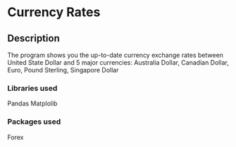# Currency Rates

## Description
The program shows you the up-to-date currency exchange rates between United State Dollar and 5 major currencies: Australia Dollar, Canadian Dollar, Euro, Pound Sterling, Singapore Dollar

### Libraries used
Pandas
  Matplolib 
### Packages used
Forex 

